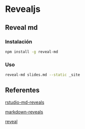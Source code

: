 # Revealjs

## Reveal md

### Instalación

```bash
npm install -g reveal-md
```

### Uso

```bash
reveal-md slides.md --static _site
```

## Referentes

[rstudio-md-reveals](https://github.com/rstudio/revealjs)

[markdown-reveals](https://github.com/webpro/reveal-md)

[reveal](https://github.com/hakimel/reveal.js/)

